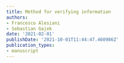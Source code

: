 ```yaml
---
title: Method for verifying information
authors:
- Francesco Alesiani
- Sebastian Gajek
date: '2021-02-01'
publishDate: '2021-10-01T11:44:47.460986Z'
publication_types:
- manuscript
---
```

